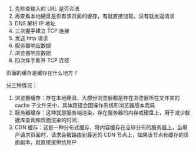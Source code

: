 1. 先检查输入的 URL 是否合法
2. 再查看本地硬盘是否有该页面的缓存，有就直接加载，没有就发送请求
3. DNS 解析 IP 地址
4. 三次握手建立 TCP 连接
5. 发送 http 请求
6. 服务器响应数据
7. 浏览器响应数据
8. 四次挥手断开 TCP 连接

页面的缓存是缓存在什么地方？

分三种情况：

1. 浏览器缓存：存在本地硬盘，大部分浏览器都是存在浏览器所在文件夹的 cache 子文件夹中，具体路径会因操作系统和浏览器版本而异
2. 服务器缓存：这种就是服务端渲染，存在服务器的内存或硬盘上，用于减少数据库查询和页面渲染的时间，
3. CDN 缓存：这是一种分布式缓存，将内容缓存在全球分布的服务器上，当用户请求页面时，请求会被路由到最近的 CDN 节点上，如果该节点有缓存的页面副本，就直接提供给用户